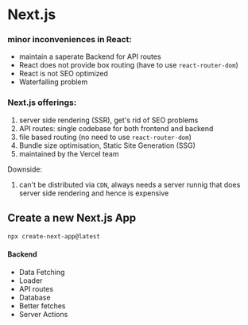 # Next.js
### minor inconveniences in React:
- maintain a saperate Backend for API routes
- React does not provide box routing (have to use `react-router-dom`)
- React is not SEO optimized
- Waterfalling problem

### Next.js offerings:
1. server side rendering (SSR), get's rid of SEO problems
2. API routes: single codebase for both frontend and backend
3. file based routing (no need to use `react-router-dom`)
4. Bundle size optimisation, Static Site Generation (SSG)
5. maintained by the Vercel team

Downside:
1. can't be distributed via `CDN`, always needs a server runnig that does server side rendering and hence is expensive

## Create a new Next.js App
```bash
npx create-next-app@latest 
```


#### Backend
- Data Fetching
- Loader
- API routes
- Database
- Better fetches
- Server Actions